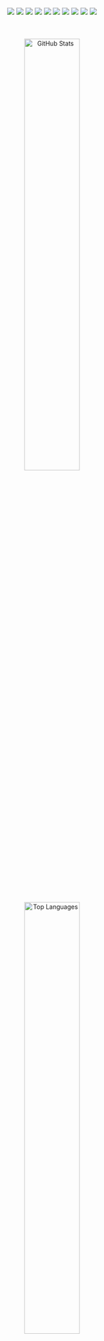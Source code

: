 
<h2 align="center">
<img src ="https://img.shields.io/badge/Python-3776AB.svg?style=for-the-badge&logo=Python&logoColor=white"> <img src ="https://img.shields.io/badge/java-%23ED8B00.svg?style=for-the-badge&logo=openjdk&logoColor=white"> <img src ="https://img.shields.io/badge/Next.js-000000.svg?style=for-the-badge&logo=nextdotjs&logoColor=white"> <img src ="https://img.shields.io/badge/Astro-BC52EE.svg?style=for-the-badge&logo=Astro&logoColor=white"> <img src ="https://img.shields.io/badge/React-61DAFB.svg?style=for-the-badge&logo=React&logoColor=black"> <img src ="https://img.shields.io/badge/JavaScript-F7DF1E.svg?style=for-the-badge&logo=JavaScript&logoColor=black"> <img src ="https://img.shields.io/badge/TypeScript-3178C6.svg?style=for-the-badge&logo=TypeScript&logoColor=white"> <img src ="https://img.shields.io/badge/C++-00599C.svg?style=for-the-badge&logo=cplusplus&logoColor=white"> <img src ="https://img.shields.io/badge/Go-00ADD8.svg?style=for-the-badge&logo=go&logoColor=white"> <img src ="https://img.shields.io/badge/Rust-000000.svg?style=for-the-badge&logo=rust&logoColor=white">


</h2>

<br>

<p align="center">

<img src ="https://github-readme-stats.vercel.app/api?username=inductor69&show_icons=true&hide=prs,issues&count_private=true&include_all_commits=true&rank_icon=github&bg_color=0D1116&hide_border=true&text_color=FDFFF5&title_color=65E0BD&icon_color=65E0BD" alt="GitHub Stats" height="50%" width="auto">
<img src ="https://github-readme-stats.vercel.app/api/top-langs/?username=inductor69&size_weight=0.5&count_weight=1&layout=compact&bg_color=0D1116&hide_border=true&text_color=FDFFF5&title_color=65E0BD&icon_color=65E0BD" alt="Top Languages" height="50%" width="auto">
</p>
